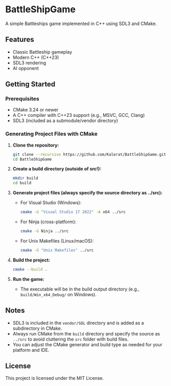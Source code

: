 # BattleShipGame

A simple Battleships game implemented in C++ using SDL3 and CMake.

## Features
- Classic Battleship gameplay
- Modern C++ (C++23)
- SDL3 rendering
- AI opponent

## Getting Started

### Prerequisites
- CMake 3.24 or newer
- A C++ compiler with C++23 support (e.g., MSVC, GCC, Clang)
- SDL3 (included as a submodule/vendor directory)

### Generating Project Files with CMake

1. **Clone the repository:**
   ```sh
   git clone --recursive https://github.com/Kalerat/BattleShipGame.git
   cd BattleShipGame
   ```

2. **Create a build directory (outside of src!):**
   ```sh
   mkdir build
   cd build
   ```

3. **Generate project files (always specify the source directory as ../src):**
   - For Visual Studio (Windows):
     ```sh
     cmake -G "Visual Studio 17 2022" -A x64 ../src
     ```
   - For Ninja (cross-platform):
     ```sh
     cmake -G Ninja ../src
     ```
   - For Unix Makefiles (Linux/macOS):
     ```sh
     cmake -G "Unix Makefiles" ../src
     ```

4. **Build the project:**
   ```sh
   cmake --build .
   ```

5. **Run the game:**
   - The executable will be in the build output directory (e.g., `build/Win_x64_Debug/` on Windows).

## Notes
- SDL3 is included in the `vendor/SDL` directory and is added as a subdirectory in CMake.
- Always run CMake from the `build` directory and specify the source as `../src` to avoid cluttering the `src` folder with build files.
- You can adjust the CMake generator and build type as needed for your platform and IDE.

## License
This project is licensed under the MIT License.
